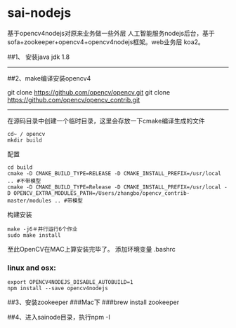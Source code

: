 # sai-nodejs
基于opencv4nodejs对原来业务做一些外层
人工智能服务nodejs后台，基于sofa+zookeeper+opencv4+opencv4nodejs框架。web业务层 koa2。

##1、 安装java jdk 1.8
***
##2、make编译安装opencv4

git clone https://github.com/opencv/opencv.git
git clone https://github.com/opencv/opencv_contrib.git

***
在源码目录中创建一个临时目录，这里会存放一下cmake编译生成的文件
```
cd~ / opencv
mkdir build
```
配置
```
cd build
cmake -D CMAKE_BUILD_TYPE=RELEASE -D CMAKE_INSTALL_PREFIX=/usr/local .. #不带模型
cmake -D CMAKE_BUILD_TYPE=Release -D CMAKE_INSTALL_PREFIX=/usr/local -D OPENCV_EXTRA_MODULES_PATH=/Users/zhangbo/opencv_contrib-master/modules .. #带模型

```
构建安装
```
make -j6＃并行运行6个作业
sudo make install
```
至此OpenCV在MAC上算安装完毕了。
添加环境变量 .bashrc
### linux and osx:
```
export OPENCV4NODEJS_DISABLE_AUTOBUILD=1
npm install --save opencv4nodejs

```
##3、安装zookeeper
###Mac下
###brew install zookeeper

##4、进入sainode目录，执行npm -I

